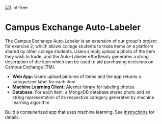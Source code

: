![Lint-free](https://github.com/nyu-software-engineering/containerized-app-exercise/actions/workflows/lint.yml/badge.svg)


# Campus Exchange Auto-Labeler
The Campus Exchange Auto-Labeler is an extension of our group's project for exercise 2, which allows college students to trade items on a platform shared by other college students. Users simply upload a photo of the item they wish to trade, and the Auto-Labeler effortlessly generates a string description of the item which can be used to aid purchasing decisions on Campus Exchange (TM).

- **Web App:** Users upload pictures of items and the app returns a categorized label for each item
- **Machine Learning Client:** Alexnet library for labeling photos
- **Database:** For each item, a MongoDB database stores photo and an string representation of its respective category generated by machine learning algorithm


Build a containerized app that uses machine learning. See [instructions](./instructions.md) for details.
